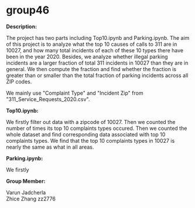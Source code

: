 # group46

**Description:**
  
  The project has two parts including Top10.ipynb and Parking.ipynb. The aim of this project is to analyze what the top 10 causes of calls to 311 are in 10027, and  how many total incidents of each of these 10 types there have been in the year 2020. Besides, we analyze whether illegal parking incidents are a larger fraction of total 311 incidents in 10027 than they are in general. We then compute the fraction and find whether the fraction is greater than or smaller than the total fraction of parking incidents across all ZIP codes.
  
  We mainly use "Complaint Type" and "Incident Zip" from "311_Service_Requests_2020.csv".
  
**Top10.ipynb:**

We firstly filter out data with a zipcode of 10027. Then we counted the number of times its top 10 complaints types occured. Then we counted the whole dataset and find corresponding data associated with top 10 complaints types. We find that the top 10 complaints types in 10027 is nearly the same as what in all areas.

**Parking.ipynb:**

We firstly 

**Group Member:**
  
  Varun Jadcherla   
  Zhice Zhang zz2776
